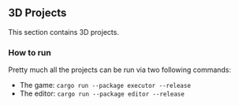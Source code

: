 ## 3D Projects

This section contains 3D projects.

### How to run

Pretty much all the projects can be run via two following commands:

- The game: `cargo run --package executor --release`
- The editor: `cargo run --package editor --release`